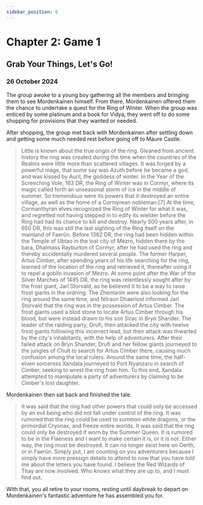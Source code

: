 ```yaml
---
sidebar_position: 6
---
```


# Chapter 2: Game 1

## Grab Your Things, Let's Go&excl;

### 26 October 2024

The group awoke to a young boy gathering all the members and bringing them to see Mordenkainen himself. From there, Mordenkainen offered them the chance to undertake a quest for the Ring of Winter. When the group was enticed by some platinum and a book for Vidya, they went off to do some shopping for provisions that they wanted or needed.

After shopping, the group met back with Mordenkainen after settling down and getting some much needed rest before going off to Maure Castle.

> Little is known about the true origin of the ring. Gleaned from ancient history the ring was created during the time when the countries of the Realms were little more than scattered villages. It was forged by a powerful mage, that some say was Azuth before he became a god, and was kissed by Auril, the goddess of winter.
> In the Year of the Screeching Vole, 163 DR, the Ring of Winter was in Cormyr, where its magic called forth an unseasonal storm of ice in the middle of summer. So tremendous were its powers that it destroyed an entire village, as well as the home of a Cormyrean nobleman.[7] At the time, Cormanthyran elves recognized the Ring of Winter for what it was, and regretted not having stepped in to edify its wielder before the Ring had had its chance to kill and destroy.
> Nearly 500 years after, in 650 DR, this was still the last sighting of the Ring itself on the mainland of Faerûn.
> Before 1362 DR, the ring had been hidden within the Temple of Ubtao in the lost city of Mezro, hidden there by the bara, Dhalmass Rayburton of Cormyr, after he had used the ring and thereby accidentally murdered several people. The former Harper, Artus Cimber, after spending years of his life searching for the ring, learned of the location of the ring and retrieved it, thereafter using it to repel a goblin invasion of Mezro.
> At some point after the War of the Silver Marches of 1485 DR, the ring was relentlessly sought after by the frost giant, Jarl Storvald, as he believed it to be a way to raise frost giants in the ordning. The Zhentarim were also looking for the ring around the same time, and Nilraun Dhaerlost informed Jarl Storvald that the ring was in the possession of Artus Cimber. The frost giants used a blod stone to locate Artus Cimber through his blood, but were instead drawn to his son Sirac in Bryn Shander. The leader of the raiding party, Drufi, then attacked the city with twelve frost giants following this incorrect lead, but their attack was thwarted by the city's inhabitants, with the help of adventurers.
> After their failed attack on Bryn Shander, Drufi and her fellow giants journeyed to the jungles of Chult to search for Artus Cimber there, causing much confusion among the local rulers.
> Around the same time, the half-elven sorceress Xandala journeyed to Port Nyanzaru in search of Cimber, seeking to wrest the ring from him. To this end, Xandala attempted to manipulate a party of adventurers by claiming to be Cimber's lost daughter.

Mordenkainen then sat back and finished the tale.

> It was said that the ring had other powers that could only be accessed by an evil being who did not fall under control of the ring. It was rumored that the ring could be used to summon white dragons, or the primordial Cryonax, and freeze entire worlds. It was said that the ring could only be destroyed if worn by the Summer Queen.
> It is rumored to be in the Flaeness and I want to make certain it is, or it is not. Either way, the ring must be destroyed. It can no longer exist here on Oerth, or in Faerûn. Simply put, I am counting on you adventurers because I simply have more pressign details to attend to now that you have told me about the letters you have found. I believe the Red Wizards of Thay are now involved. Who knows what they are up to, and I must find out.

With that, you all retire to your rooms, resting until daybreak to depart on Mordenkainen's fantastic adventure he has assembled you for.
